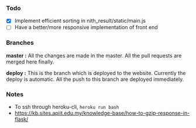 ### Todo
- [x] Implement efficient sorting in nith_result/static/main.js
- [ ] Have a better/more responsive implementation of front end

### Branches
**master :**  All the changes are made in the master. All the pull requests are merged here finally.

**deploy :** This is the branch which is deployed to the website. Currently the deploy is automatic. All the push to this branch are deployed immediately.

### Notes
- To ssh through heroku-cli, `heroku run bash`
- https://kb.sites.apiit.edu.my/knowledge-base/how-to-gzip-response-in-flask/
  
